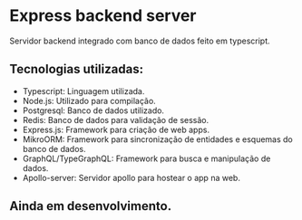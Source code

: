 <h1>Express backend server</h1>
<p>Servidor backend integrado com banco de dados feito em typescript.</p>
<h2>Tecnologias utilizadas:</h2>
<ul>
    <li>Typescript: Linguagem utilizada.</li>
    <li>Node.js: Utilizado para compilação.</li>
    <li>Postgresql: Banco de dados utilizado.</li>
    <li>Redis: Banco de dados para validação de sessão.</li>
    <li>Express.js: Framework para criação de web apps.</li>
    <li>MikroORM: Framework para sincronização de entidades e esquemas do banco de dados.</li>
    <li>GraphQL/TypeGraphQL: Framework para busca e manipulação de dados.</li>
    <li>Apollo-server: Servidor apollo para hostear o app na web.</li>
</ul>
<h2>Ainda em desenvolvimento.</h2>
